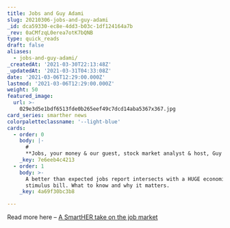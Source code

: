 ```yaml
---
title: Jobs and Guy Adami
slug: 20210306-jobs-and-guy-adami
_id: dca59330-ec8e-4dd3-b03c-1df124164a7b
_rev: 0aCMfzqL0erea7otK7bQNB
type: quick_reads
draft: false
aliases:
  - jobs-and-guy-adami/
_createdAt: '2021-03-30T22:13:48Z'
_updatedAt: '2021-03-31T04:33:08Z'
date: '2021-03-06T12:29:00.000Z'
lastmod: '2021-03-06T12:29:00.000Z'
weight: 50
featured_image:
  url: >-
    029e3d5e1bdf6513fde0b265eef49c7dcd14aba5367x367.jpg
card_series: smarther news
colorpaletteclassname: '--light-blue'
cards:
  - order: 0
    body: |-
      #   
      **Jobs, your money & our guest, stock market analyst & host, Guy Adami**
    _key: 7e6eeb4c4213
  - order: 1
    body: >-
      A better than expected jobs report intersects with a HUGE economic
      stimulus bill. What to know and why it matters.
    _key: 4a69f30bc3b8

---
```

Read more here – [A SmartHER take on the job market](https://smarthernews.com/article/head-of-global-markets-tony-bedikian-citizens-bank-reacting-to-better-than-expected-jobs-numbers-for-february/)